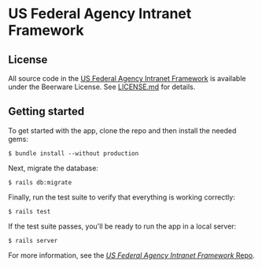 # US Federal Agency Intranet Framework



## License

All source code in the [US Federal Agency Intranet Framework](https://github.com/Quinncuatro/USFederalAgencyIntranetFramework)
is available under the Beerware License. See
[LICENSE.md](LICENSE.md) for details.

## Getting started

To get started with the app, clone the repo and then install the needed gems:

```
$ bundle install --without production
```

Next, migrate the database:

```
$ rails db:migrate
```

Finally, run the test suite to verify that everything is working correctly:

```
$ rails test
```

If the test suite passes, you'll be ready to run the app in a local server:

```
$ rails server
```

For more information, see the
[*US Federal Agency Intranet Framework* Repo](https://github.com/Quinncuatro/USFederalAgencyIntranetFramework).